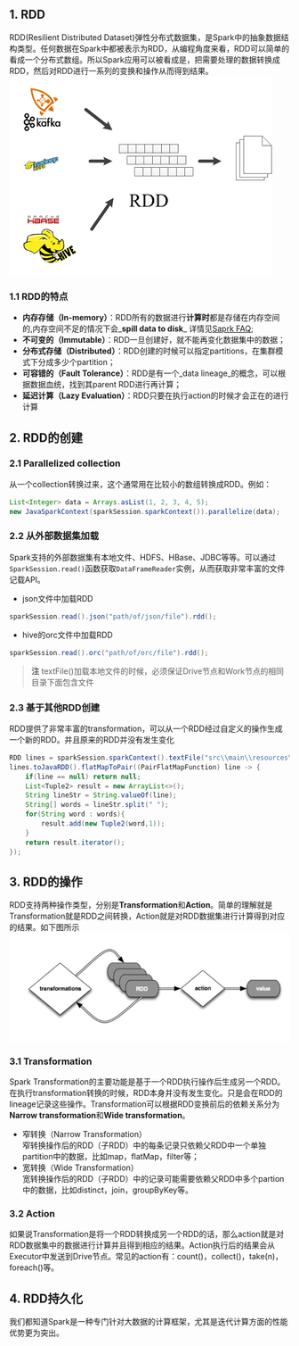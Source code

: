 ## 1. RDD
RDD(Resilient Distributed Dataset)弹性分布式数据集，是Spark中的抽象数据结构类型。任何数据在Spark中都被表示为RDD，从编程角度来看，RDD可以简单的看成一个分布式数组。所以Spark应用可以被看成是，把需要处理的数据转换成RDD，然后对RDD进行一系列的变换和操作从而得到结果。
![](/assets/Spark.png)
### 1.1 RDD的特点
* **内存存储（In-memory）**：RDD所有的数据进行**计算时**都是存储在内存空间的,内存空间不足的情况下会_**spill data to disk**_ 详情见[Saprk FAQ](https://spark.apache.org/faq.html);
* **不可变的（Immutable）**：RDD一旦创建好，就不能再变化数据集中的数据；
* **分布式存储（Distributed）**：RDD创建的时候可以指定partitions，在集群模式下分成多少个partition；
* **可容错的（Fault Tolerance）**：RDD是有一个_data lineage_的概念，可以根据数据血统，找到其parent RDD进行再计算；
* **延迟计算（Lazy Evaluation）**：RDD只要在执行action的时候才会正在的进行计算

## 2. RDD的创建
### 2.1 Parallelized collection
从一个collection转换过来，这个通常用在比较小的数组转换成RDD。例如：
``` java
List<Integer> data = Arrays.asList(1, 2, 3, 4, 5);
new JavaSparkContext(sparkSession.sparkContext()).parallelize(data);
```

### 2.2 从外部数据集加载
Spark支持的外部数据集有本地文件、HDFS、HBase、JDBC等等。可以通过```SparkSession.read()```函数获取```DataFrameReader```实例，从而获取非常丰富的文件记载API。

* json文件中加载RDD
``` java
sparkSession.read().json("path/of/json/file").rdd();
```

* hive的orc文件中加载RDD
``` java
sparkSession.read().orc("path/of/orc/file").rdd();
```

> **注** textFile()加载本地文件的时候，必须保证Drive节点和Work节点的相同目录下面包含文件

### 2.3 基于其他RDD创建
RDD提供了非常丰富的transformation，可以从一个RDD经过自定义的操作生成一个新的RDD。并且原来的RDD并没有发生变化
``` java
RDD lines = sparkSession.sparkContext().textFile("src\\main\\resources\\data.txt",1);
lines.toJavaRDD().flatMapToPair((PairFlatMapFunction) line -> {
    if(line == null) return null;
    List<Tuple2> result = new ArrayList<>();
    String lineStr = String.valueOf(line);
    String[] words = lineStr.split(" ");
    for(String word : words){
        result.add(new Tuple2(word,1));
    }
    return result.iterator();
});
```

## 3. RDD的操作
RDD支持两种操作类型，分别是**Transformation**和**Action**。简单的理解就是Transformation就是RDD之间转换，Action就是对RDD数据集进行计算得到对应的结果。如下图所示
![](/assets/transformation-action.png)
### 3.1 Transformation
Spark Transformation的主要功能是基于一个RDD执行操作后生成另一个RDD。在执行transformation转换的时候，RDD本身并没有发生变化。只是会在RDD的lineage记录这些操作。Transformation可以根据RDD变换前后的依赖关系分为**Narrow transformation**和**Wide transformation**。
* 窄转换（Narrow Transformation）<br>
窄转换操作后的RDD（子RDD）中的每条记录只依赖父RDD中一个单独partition中的数据，比如map，flatMap，filter等；
* 宽转换（Wide Transformation）<br>
宽转换操作后的RDD（子RDD）中的记录可能需要依赖父RDD中多个partion中的数据，比如distinct，join，groupByKey等。

### 3.2 Action
如果说Transformation是将一个RDD转换成另一个RDD的话，那么action就是对RDD数据集中的数据进行计算并且得到相应的结果。Action执行后的结果会从Executor中发送到Drive节点。常见的action有：count()，collect()，take(n)，foreach()等。

## 4. RDD持久化
我们都知道Spark是一种专门针对大数据的计算框架，尤其是迭代计算方面的性能优势更为突出。